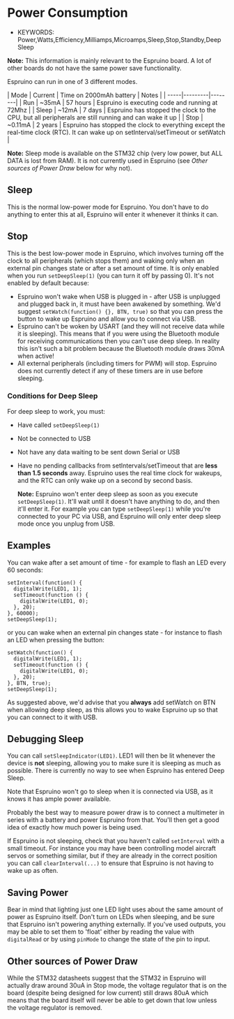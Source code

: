 <!--- Copyright (c) 2013 Gordon Williams, Pur3 Ltd. See the file LICENSE for copying permission. -->
Power Consumption
===============

* KEYWORDS: Power,Watts,Efficiency,Milliamps,Microamps,Sleep,Stop,Standby,Deep Sleep

**Note:** This information is mainly relevant to the Espruino board. A lot of other boards do not have the same power save functionality.

Espruino can run in one of 3 different modes.

| Mode | Current | Time on 2000mAh battery | Notes |
| -----|---------|--------|
| Run | ~35mA | 57 hours | Espruino is executing code and running at 72Mhz |
| Sleep | ~12mA | 7 days | Espruino has stopped the clock to the CPU, but all peripherals are still running and can wake it up |
| Stop | ~0.11mA | 2 years | Espruino has stopped the clock to everything except the real-time clock (RTC). It can wake up on setInterval/setTimeout or setWatch |

**Note:** Sleep mode is available on the STM32 chip (very low power, but ALL DATA is lost from RAM). It is not currently used in Espruino (see _Other sources of Power Draw_ below for why not).

Sleep
----

This is the normal low-power mode for Espruino. You don't have to do anything to enter this at all, Espruino will enter it whenever it thinks it can.

Stop
----

This is the best low-power mode in Espruino, which involves turning off the clock to all peripherals (which stops them) and waking only when an external pin changes state or after a set amount of time. It is only enabled when you run ```setDeepSleep(1)``` (you can turn it off by passing 0). It's not enabled by default because:

* Espruino won't wake when USB is plugged in - after USB is unplugged and plugged back in, it must have been awakened by something. We'd suggest ```setWatch(function() {}, BTN, true)``` so that you can press the button to wake up Espruino and allow you to connect via USB.
* Espruino can't be woken by USART (and they will not receive data while it is sleeping). This means that if you were using the Bluetooth module for receiving communications then you can't use deep sleep. In reality this isn't such a bit problem because the Bluetooth module draws 30mA when active!
* All external peripherals (including timers for PWM) will stop. Espruino does not currently detect if any of these timers are in use before sleeping.

### Conditions for Deep Sleep

For deep sleep to work, you must:

* Have called ```setDeepSleep(1)```
* Not be connected to USB
* Not have any data waiting to be sent down Serial or USB
* Have no pending callbacks from setIntervals/setTimeout that are **less than 1.5 seconds** away. Espruino uses the real time clock for wakeups, and the RTC can only wake up on a second by second basis.

  **Note:** Espruino won't enter deep sleep as soon as you execute ```setDeepSleep(1)```. It'll wait until it doesn't have anything to do, and then it'll enter it. For example you can type ```setDeepSleep(1)``` while you're connected to your PC via USB, and Espruino will only enter deep sleep mode once you unplug from USB. 

Examples
-------

You can wake after a set amount of time - for example to flash an LED every 60 seconds:

```
setInterval(function() {
  digitalWrite(LED1, 1);
  setTimeout(function () {
    digitalWrite(LED1, 0);
  }, 20);
}, 60000);
setDeepSleep(1);
```

or you can wake when an external pin changes state - for instance to flash an LED when pressing the button:

```
setWatch(function() {
  digitalWrite(LED1, 1);
  setTimeout(function () {
    digitalWrite(LED1, 0);
  }, 20);
}, BTN, true);
setDeepSleep(1);
```

As suggested above, we'd advise that you **always** add setWatch on BTN when allowing deep sleep, as this allows you to wake Espruino up so that you can connect to it with USB.

Debugging Sleep
-------------

You can call ```setSleepIndicator(LED1)```. LED1 will then be lit whenever the device is **not** sleeping, allowing you to make sure it is sleeping as much as possible. There is currently no way to see when Espruino has entered Deep Sleep.

Note that Espruino won't go to sleep when it is connected via USB, as it knows it has ample power available.

Probably the best way to measure power draw is to connect a multimeter in series with a battery and power Espruino from that. You'll then get a good idea of exactly how much power is being used.

If Espruino is not sleeping, check that you haven't called ```setInterval``` with a small timeout. For instance you may have been controlling model aircraft servos or something similar, but if they are already in the correct position you can call ```clearInterval(...)``` to ensure that Espruino is not having to wake up as often.

Saving Power
-----------

Bear in mind that lighting just one LED light uses about the same amount of power as Espruino itself. Don't turn on LEDs when sleeping, and be sure that Espruino isn't powering anything externally. If you've used outputs, you may be able to set them to 'float' either by reading the value with ```digitalRead``` or by using ```pinMode``` to change the state of the pin to input.

Other sources of Power Draw
------------------------

While the STM32 datasheets suggest that the STM32 in Espruino will actually draw around 30uA in Stop mode, the voltage regulator that is on the board (despite being designed for low current) still draws 80uA which means that the board itself will never be able to get down that low unless the voltage regulator is removed.
